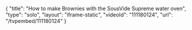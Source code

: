 {
    "title": "How to make Brownies with the SousVide Supreme water oven",
    "type": "solo",
    "layout": "iframe-static",
    "videoId": "111180124",
    "url": "\/tvpembed\/111180124"
}